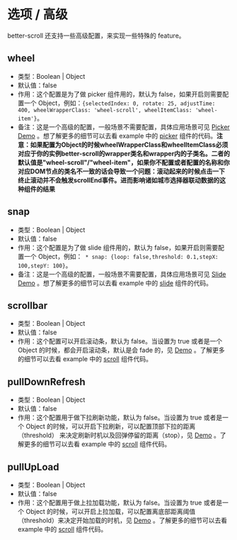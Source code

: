 # 选项 / 高级

better-scroll 还支持一些高级配置，来实现一些特殊的 feature。

## wheel
   - 类型：Boolean | Object
   - 默认值：false
   - 作用：这个配置是为了做 picker 组件用的，默认为 false，如果开启则需要配置一个 Object，例如：`{selectedIndex: 0,
  rotate: 25, adjustTime: 400, wheelWrapperClass: 'wheel-scroll', wheelItemClass: 'wheel-item'}`。
   - 备注：这是一个高级的配置，一般场景不需要配置，具体应用场景可见 [Picker Demo](https://ustbhuangyi.github.io/better-scroll/#/examples/picker) 。想了解更多的细节可以去看 example 中的 [picker](https://github.com/ustbhuangyi/better-scroll/blob/master/example/components/picker/picker.vue) 组件的代码。**注意：如果配置为Object的时候wheelWrapperClass和wheelItemClass必须对应于你的实例better-scroll的wrapper类名和wrapper内的子类名。二者的默认值是"wheel-scroll"/"wheel-item"，如果你不配置或者配置的名称和你对应DOM节点的类名不一致的话会导致一个问题：滚动起来的时候点击一下终止滚动并不会触发scrollEnd事件。进而影响诸如城市选择器联动数据的这种组件的结果**

## snap
   - 类型：Boolean | Object
   - 默认值：false
   - 作用：这个配置是为了做 slide 组件用的，默认为 false，如果开启则需要配置一个 Object，例如：` * snap: {loop: false,threshold: 0.1,stepX: 100,stepY: 100}`。
   - 备注：这是一个高级的配置，一般场景不需要配置，具体应用场景可见 [Slide Demo](https://ustbhuangyi.github.io/better-scroll/#/examples/slide) 。想了解更多的细节可以去看 example 中的 [slide](https://github.com/ustbhuangyi/better-scroll/blob/master/example/components/slide/slide.vue) 组件的代码。

## scrollbar
   - 类型：Boolean | Object
   - 默认值：false
   - 作用：这个配置可以开启滚动条，默认为 false。当设置为 true 或者是一个 Object 的时候，都会开启滚动条，默认是会 fade 的，见 [Demo](https://ustbhuangyi.github.io/better-scroll/#/examples/vertical-scroll) 。了解更多的细节可以去看 example 中的 [scroll](https://github.com/ustbhuangyi/better-scroll/blob/master/example/components/scroll/scroll.vue) 组件代码。

## pullDownRefresh
   - 类型：Boolean | Object
   - 默认值：false
   - 作用：这个配置用于做下拉刷新功能，默认为 false。当设置为 true 或者是一个 Object 的时候，可以开启下拉刷新，可以配置顶部下拉的距离（threshold） 来决定刷新时机以及回弹停留的距离（stop），见 [Demo](https://ustbhuangyi.github.io/better-scroll/#/examples/vertical-scroll) 。了解更多的细节可以去看 example 中的 [scroll](https://github.com/ustbhuangyi/better-scroll/blob/master/example/components/scroll/scroll.vue) 组件代码。

## pullUpLoad
   - 类型：Boolean | Object
   - 默认值：false
   - 作用：这个配置用于做上拉加载功能，默认为 false。当设置为 true 或者是一个 Object 的时候，可以开启上拉加载，可以配置离底部距离阈值（threshold）来决定开始加载的时机，见 [Demo](https://ustbhuangyi.github.io/better-scroll/#/examples/vertical-scroll) 。了解更多的细节可以去看 example 中的 [scroll](https://github.com/ustbhuangyi/better-scroll/blob/master/example/components/scroll/scroll.vue) 组件代码。

